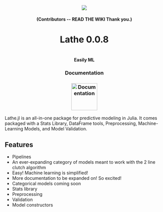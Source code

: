<div align="center"><img src="http://emmettboudreau.com/Lathe/logo.png" />
  <h4> (Contributors -- READ THE WIKI Thank you.) <h4>
  <h1>Lathe 0.0.8<h1>
    <h4>Easily ML<h4>
      <h3>Documentation<h3>
    <a href="http://emmettboudreau.com/Lathe/doc.html"><img src="https://cdn3.iconfinder.com/data/icons/documentation-blue-red/60/057_-_Document_Info-512.png" width="82" height="86" title="Documentation" alt="Documentation"></a>
</div>
<div align="left">
  <p> Lathe.jl is an all-in-one package for predictive modeling in Julia. It comes packaged with a Stats Library, DataFrame tools, Preprocessing, Machine-Learning Models, and Model Validation.</p>
        </div>
        </div>
      

## Features
- Pipelines
- An ever-expanding category of models meant to work with the 2 line clutch algorithm
- Easy! Machine learning is simplified!
- More documentation to be expanded on! So excited!
- Categorical models coming soon
- Stats library
- Preprocessing
- Validation
- Model constructors
